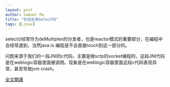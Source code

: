 ```yaml
---
layout: post
author: Samuel Ma
title: "你还在用Select吗"
tags: [Linux]
---
```


select()经常作为deMultiplex的分发者，也是reactor模式的重要部分，在编程中会经常遇到，当然java io 编程是不会直接touch到这一部分的。

问题来源于我们的一段JNI的c代码，主要是做sctp的socket编程的，这段JNI代码是在weblogic容器里面被调用。现象是在weblogic容器里面这段c代码表现异常，甚至导致jvm crash。

[全文閱讀](http://eyinsma.github.io/tech/2015/01/31/%E8%BF%98%E5%9C%A8%E7%94%A8select%E4%B9%88)
